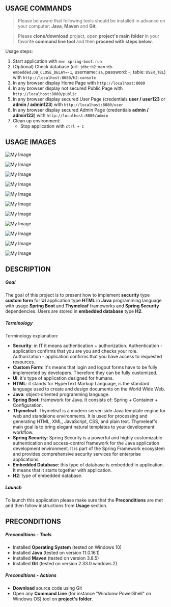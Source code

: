 USAGE COMMANDS
--------------

> Please be aware that following tools should be installed in advance on your computer: **Java**, **Maven** and **Git**. 

> Please **clone/download** project, open **project's main folder** in your favorite **command line tool** and then **proceed with steps below**. 

Usage steps:
1. Start application with `mvn spring-boot:run`
1. (Optional) Check database (url: `jdbc:h2:mem:db-embedded;DB_CLOSE_DELAY=-1`, username: `sa`, password: -, table: `USER_TBL`) with `http://localhost:8080/h2-console`
1. In any browser display Home Page with `http://localhost:8080`
1. In any browser display not secured Public Page with `http://localhost:8080/public`
1. In any browser display secured User Page (credentials **user / user123** or **admin / admin123**) with `http://localhost:8080/user`
1. In any browser display secured Admin Page (credentials **admin / admin123**) with `http://localhost:8080/admin`
1. Clean up environment:
    * Stop application with `ctrl + C`


USAGE IMAGES
------------

![My Image](readme-images/image-01.png)

![My Image](readme-images/image-02.png)

![My Image](readme-images/image-03.png)

![My Image](readme-images/image-04.png)

![My Image](readme-images/image-05.png)

![My Image](readme-images/image-06.png)

![My Image](readme-images/image-07.png)

![My Image](readme-images/image-08.png)

![My Image](readme-images/image-09.png)

![My Image](readme-images/image-10.png)

![My Image](readme-images/image-11.png)


DESCRIPTION
-----------

##### Goal
The goal of this project is to present how to implement **security** type **custom form** for **UI** application type **HTML** in **Java** programming language with usage **Spring Boot** and **Thymeleaf** frameworks and **Spring Security** dependencies. Users are stored in **embedded database** type **H2**.

##### Terminology
Terminology explanation:
* **Security**: in IT it means authentication + authorization. Authentication - application confirms that you are you and checks your role. Authorization - application confirms that you have access to requested resources.
* **Custom Form**: it's means that login and logout forms have to be fully implemented by developers. Therefore they can be fully customized. 
* **UI**: it's type of application designed for humans.
* **HTML**: it stands for HyperText Markup Language, is the standard language used to create and design documents on the World Wide Web.
* **Java**: object-oriented programming language.
* **Spring Boot**: framework for Java. It consists of: Spring + Container + Configuration.
* **Thymeleaf**: Thymeleaf is a modern server-side Java template engine for web and standalone environments. It is used for processing and generating HTML, XML, JavaScript, CSS, and plain text. Thymeleaf's main goal is to bring elegant natural templates to your development workflow.
* **Spring Security**: Spring Security is a powerful and highly customizable authentication and access-control framework for the Java application development environment. It is part of the Spring Framework ecosystem and provides comprehensive security services for enterprise applications.
* **Embedded Database**: this type of database is embedded in application. It means that it starts together with application.
* **H2**: type of embedded database.

##### Launch
To launch this application please make sure that the **Preconditions** are met and then follow instructions from **Usage** section.


PRECONDITIONS
-------------

##### Preconditions - Tools
* Installed **Operating System** (tested on Windows 10)
* Installed **Java** (tested on version 11.0.16.1)
* Installed **Maven** (tested on version 3.8.5)
* Installed **Git** (tested on version 2.33.0.windows.2)


##### Preconditions - Actions
* **Download** source code using Git 
* Open any **Command Line** (for instance "Windonw PowerShell" on Windows OS) tool on **project's folder**.